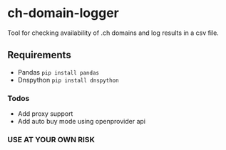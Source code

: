 # ch-domain-logger
Tool for checking availability of .ch domains and log results in a csv file.

## Requirements
- Pandas  `pip install pandas`
- Dnspython  `pip install dnspython`

### Todos
- Add proxy support
- Add auto buy mode using openprovider api
### USE AT YOUR OWN RISK
